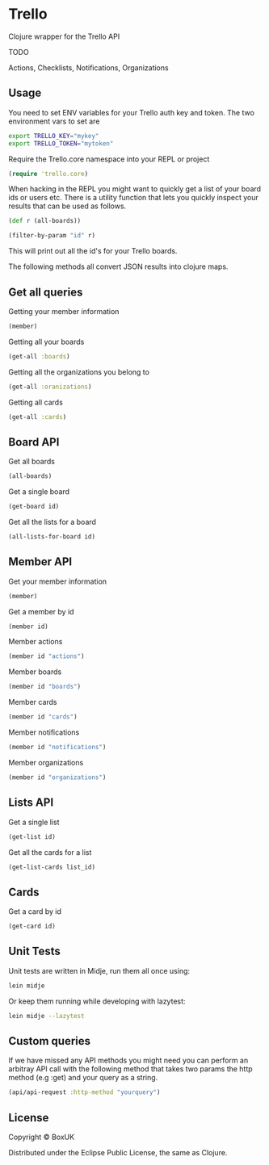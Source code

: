 # Trello

Clojure wrapper for the Trello API

TODO

Actions, Checklists, Notifications, Organizations

## Usage

You need to set ENV variables for your Trello auth key and token. The two environment vars to set are

```bash
export TRELLO_KEY="mykey"
export TRELLO_TOKEN="mytoken"
```

Require the Trello.core namespace into your REPL or project

```clojure
(require 'trello.core)
```

When hacking in the REPL you might want to quickly get a list of your board ids or users etc. There is a utility function
that lets you quickly inspect your results that can be used as follows.

```clojure
(def r (all-boards))

(filter-by-param "id" r)
```

This will print out all the id's for your Trello boards.

The following methods all convert JSON results into clojure maps.

## Get all queries

Getting your member information

```clojure
(member)
```

Getting all your boards

```clojure
(get-all :boards)
```

Getting all the organizations you belong to

```clojure
(get-all :oranizations)
```

Getting all cards

```clojure
(get-all :cards)
```

## Board API

Get all boards

```clojure
(all-boards)
```

Get a single board 

```clojure
(get-board id)
```

Get all the lists for a board

```clojure
(all-lists-for-board id)
```

## Member API

Get your member information

```clojure
(member)
```

Get a member by id

```clojure
(member id)
```

Member actions

```clojure
(member id "actions")
```

Member boards

```clojure
(member id "boards")
```

Member cards

```clojure
(member id "cards")
```

Member notifications

```clojure
(member id "notifications")
```

Member organizations

```clojure
(member id "organizations")
```

## Lists API

Get a single list

```clojure
(get-list id)
```

Get all the cards for a list

```clojure
(get-list-cards list_id)
```

## Cards

Get a card by id

```clojure
(get-card id)
```

## Unit Tests

Unit tests are written in Midje, run them all once using:

```bash
lein midje
```

Or keep them running while developing with lazytest:

```bash
lein midje --lazytest
```

## Custom queries

If we have missed any API methods you might need you can perform an arbitray API call with the following method that takes two params the http method (e.g :get) and your query as a string.

```clojure
(api/api-request :http-method "yourquery")
```

## License

Copyright © BoxUK

Distributed under the Eclipse Public License, the same as Clojure.
